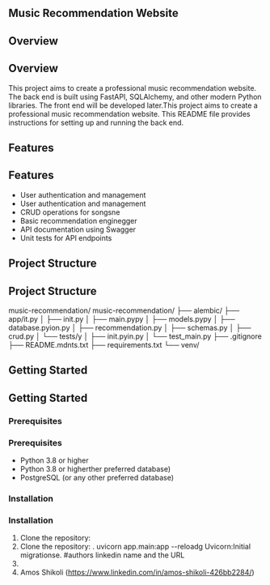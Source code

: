 ## Music Recommendation Website
## Overview
## Overview
This project aims to create a professional music recommendation website. The back end is built using FastAPI, SQLAlchemy, and other modern Python libraries. The front end will be developed later.This project aims to create a professional music recommendation website. This README file provides instructions for setting up and running the back end.
## Features
## Features
- User authentication and management
- User authentication and management
- CRUD operations for songsne
- Basic recommendation enginegger
- API documentation using Swagger
- Unit tests for API endpoints
## Project Structure
## Project Structure
music-recommendation/
music-recommendation/
├── alembic/
├── app/it.py
│ ├── init.py
│ ├── main.pypy
│ ├── models.pypy
│ ├── database.pyion.py
│ ├── recommendation.py
│ ├── schemas.py
│ ├── crud.py
│ └── tests/y
│ ├── init.pyin.py
│ └── test_main.py
├── .gitignore
├── README.mdnts.txt
├── requirements.txt
└── venv/

## Getting Started
## Getting Started
### Prerequisites
### Prerequisites
- Python 3.8 or higher
- Python 3.8 or higherther preferred database)
- PostgreSQL (or any other preferred database)
### Installation
### Installation
1. Clone the repository:
1. Clone the repository:
    .
uvicorn app.main:app --reloadg Uvicorn:Initial migrationse.
#authors linkedin name and the URL
1. 
2. Amos Shikoli (https://www.linkedin.com/in/amos-shikoli-426bb2284/)

